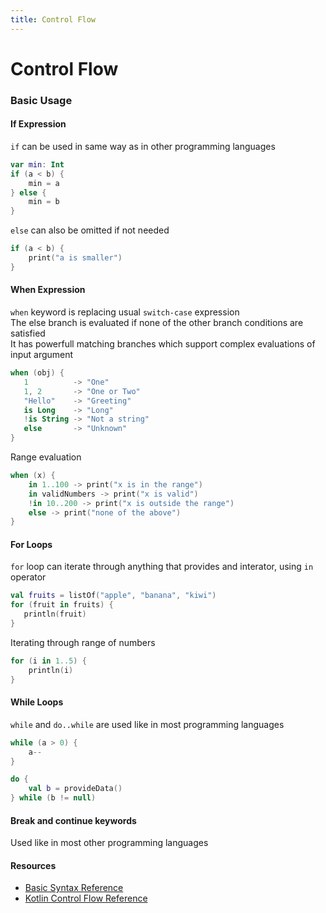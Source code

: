 ```yaml
---
title: Control Flow
---
```


# Control Flow

### Basic Usage

#### If Expression

`if` can be used in same way as in other programming languages
```kotlin
var min: Int
if (a < b) {
    min = a
} else {
    min = b
}
```

`else` can also be omitted if not needed
```kotlin
if (a < b) {
    print("a is smaller")
}
```

#### When Expression

`when` keyword is replacing usual `switch-case` expression  
The else branch is evaluated if none of the other branch conditions are satisfied  
It has powerfull matching branches which support complex evaluations of input argument  
```kotlin
when (obj) {
   1          -> "One"
   1, 2       -> "One or Two"
   "Hello"    -> "Greeting"
   is Long    -> "Long"
   !is String -> "Not a string"
   else       -> "Unknown"
}
```

Range evaluation
```kotlin
when (x) {
    in 1..100 -> print("x is in the range")
    in validNumbers -> print("x is valid")
    !in 10..200 -> print("x is outside the range")
    else -> print("none of the above")
}
```

#### For Loops

`for` loop can iterate through anything that provides and interator, using `in` operator
```kotlin
val fruits = listOf("apple", "banana", "kiwi")
for (fruit in fruits) {
   println(fruit)
}
```

Iterating through range of numbers
```kotlin
for (i in 1..5) {
    println(i)
}
```

#### While Loops

`while` and `do..while` are used like in most programming languages
```kotlin
while (a > 0) {
    a--
}

do {
    val b = provideData()
} while (b != null)
```

#### Break and continue keywords
Used like in most other programming languages

#### Resources
* [Basic Syntax Reference](https://kotlinlang.org/docs/reference/basic-syntax.html)
* [Kotlin Control Flow Reference](https://kotlinlang.org/docs/reference/control-flow.html)
